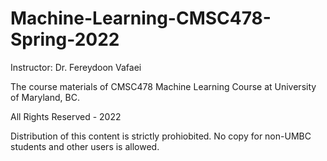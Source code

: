 # Machine-Learning-CMSC478-Spring-2022
Instructor: Dr. Fereydoon Vafaei

The course materials of CMSC478 Machine Learning Course at University of Maryland, BC. 

All Rights Reserved - 2022

Distribution of this content is strictly prohiobited. No copy for non-UMBC students and other users is allowed.
